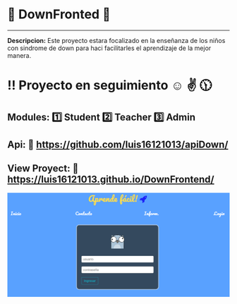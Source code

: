 # :pig: DownFronted :pig:
--------------------------------------------
<strong>Descripcion:</strong>
 Este proyecto estara focalizado en la enseñanza de los niños con sindrome de down para haci
 facilitarles el aprendizaje de la mejor manera.
# :bangbang: Proyecto en seguimiento :relaxed: :v: :clock1130:
Modules: 
:one: Student 
:two: Teacher 
:three: Admin 
------------------------------------------------------------------
Api: :link: https://github.com/luis16121013/apiDown/
-------------------------------------------------------------
View Proyect: :link: https://luis16121013.github.io/DownFrontend/
-------------------------------------------------------------
![Previvew](https://github.com/luis16121013/screenshotProyects/blob/master/Down/imageDownFrontend.png)
